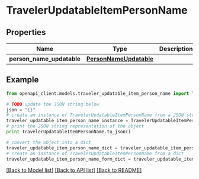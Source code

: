 # TravelerUpdatableItemPersonName


## Properties
Name | Type | Description | Notes
------------ | ------------- | ------------- | -------------
**person_name_updatable** | [**PersonNameUpdatable**](PersonNameUpdatable.md) |  | 

## Example

```python
from openapi_client.models.traveler_updatable_item_person_name import TravelerUpdatableItemPersonName

# TODO update the JSON string below
json = "{}"
# create an instance of TravelerUpdatableItemPersonName from a JSON string
traveler_updatable_item_person_name_instance = TravelerUpdatableItemPersonName.from_json(json)
# print the JSON string representation of the object
print TravelerUpdatableItemPersonName.to_json()

# convert the object into a dict
traveler_updatable_item_person_name_dict = traveler_updatable_item_person_name_instance.to_dict()
# create an instance of TravelerUpdatableItemPersonName from a dict
traveler_updatable_item_person_name_form_dict = traveler_updatable_item_person_name.from_dict(traveler_updatable_item_person_name_dict)
```
[[Back to Model list]](../README.md#documentation-for-models) [[Back to API list]](../README.md#documentation-for-api-endpoints) [[Back to README]](../README.md)



